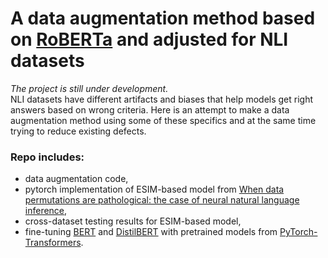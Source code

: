 # A data augmentation method based on [RoBERTa](https://arxiv.org/abs/1907.11692) and adjusted for NLI datasets
_The project is still under development._  
NLI datasets have different artifacts and biases that help models get right answers based on wrong criteria. Here is an attempt to make a data augmentation method using some of these specifics and at the same time trying to reduce existing defects.  
### Repo includes:
* data augmentation code, 
* pytorch implementation of ESIM-based model from [When data permutations are pathological: the case of neural natural language inference](https://www.aclweb.org/anthology/D18-1534/),
* cross-dataset testing results for ESIM-based model,
* fine-tuning [BERT](https://arxiv.org/abs/1810.04805) and [DistilBERT](https://arxiv.org/abs/1910.01108) with pretrained models from [PyTorch-Transformers](https://github.com/huggingface/transformers).
